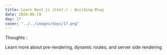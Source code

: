 ```yaml
---
title: Learn Next.js (Cont.) - Building Blog
date: 2020-06-19
day: 17
cover: "../../images/days/17.png"
---
```


Thoughts :

Learn more about pre-rendering, dynamic routes, and server side rendering
